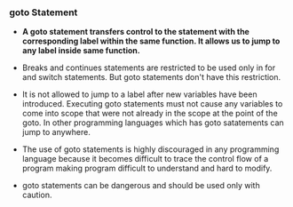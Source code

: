 ### goto Statement

* **A goto statement transfers control to the statement with the corresponding label within the same function. It allows us to jump to any label inside same function.**

* Breaks and continues statements are restricted to be used only in for and switch statements. But goto statements don't have this restriction.

* It is not allowed to jump to a label after new variables have been introduced. Executing goto statements must not cause any variables to come into scope that were not already in the scope at the point of the goto. In other programming languages which has goto satatements can jump to anywhere.

* The use of goto statements is highly discouraged in any programming language because it becomes difficult to trace the control flow of a program making program difficult to understand and hard to modify.

* goto statements can be dangerous and should be used only with caution.